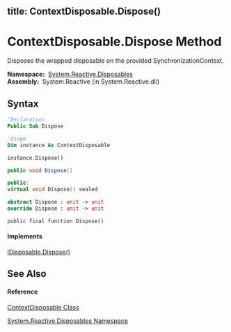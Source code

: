 title: ContextDisposable.Dispose()
---
# ContextDisposable.Dispose Method

Disposes the wrapped disposable on the provided SynchronizationContext.

**Namespace:**  [System.Reactive.Disposables](System.Reactive.Disposables/System.Reactive.Disposables)  
**Assembly:**  System.Reactive (in System.Reactive.dll)

## Syntax

```vb
'Declaration
Public Sub Dispose
```

```vb
'Usage
Dim instance As ContextDisposable

instance.Dispose()
```

```csharp
public void Dispose()
```

```c++
public:
virtual void Dispose() sealed
```

```fsharp
abstract Dispose : unit -> unit 
override Dispose : unit -> unit 
```

```jscript
public final function Dispose()
```

#### Implements

[IDisposable.Dispose()](https://msdn.microsoft.com/en-us/library/es4s3w1d)

## See Also

#### Reference

[ContextDisposable Class](ContextDisposable/ContextDisposable)

[System.Reactive.Disposables Namespace](System.Reactive.Disposables/System.Reactive.Disposables)





